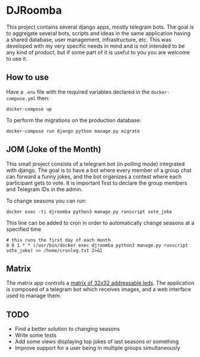 # DJRoomba

This project contains several django apps, mostly telegram bots. The goal is to aggregate several bots, scripts and ideas in the same application having a shared database, user management, infrastructure, etc. This was developed with my very specific needs in mind and is not intended to be any kind of product, but if some part of it is useful to you you are welcome to use it.

## How to use

Have a `.env` file with the required variables declared in the `docker-compose.yml` then:

```
docker-compose up
```

To perform the migrations on the production database:

```
docker-compose run django python manage.py migrate
```

## JOM (Joke of the Month)

This small project consists of a telegram bot (in polling mode) integrated with django. The goal is to have a bot where every member of a group chat can forward a funny jokes, and the bot organizes a contest where each participant gets to vote. It is important first to declare the group members and Telegram IDs in the admin.

To change seasons you can run:

```
docker exec -ti djroomba python3 manage.py runscript vote_joke
```

This line can be added to cron in order to automatically change seasons at a specified time

```
# this runs the first day of each month
0 0 1 * * (/usr/bin/docker exec djroomba python3 manage.py runscript vote_joke) >> /home/cronlog.txt 2>&1
```

## Matrix

The matrix app controls a [matrix of 32x32 addressable leds](https://github.com/jserrats/matrix). The application is composed of a telegram bot which receives images, and a web interface used to manage them.

## TODO

* Find a better solution to changing seasons
* Write some tests
* Add some views displaying top jokes of last seasons or something
* Improve support for a user being in multiple groups simultaneously